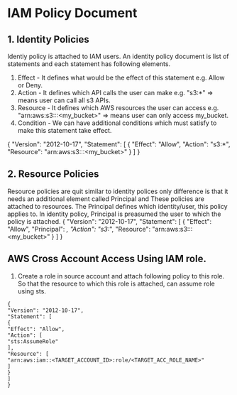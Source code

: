 # IAM Policy Document

## 1. Identity Policies

Identiy policy is attached to IAM users. An identity policy document is list of statements and each statement has following elements.

1. Effect - It defines what would be the effect of this statement e.g. Allow or Deny.
2. Action - It defines which API calls the user can make e.g. "s3:*" => means user can call all s3 APIs.
3. Resource - It defines which AWS resources the user can access e.g. "arn:aws:s3:::<my_bucket>" => means user can only access my_bucket.
4. Condition - We can have additional conditions which must satisfy to make this statement take effect.

{
    "Version": "2012-10-17",
    "Statement": [
        {
            "Effect": "Allow",
            "Action": "s3:*",
            "Resource": "arn:aws:s3:::<my_bucket>"
        }
    ]
}

## 2. Resource Policies

Resource policies are quit similar to identity polices only difference is that it needs an additional element called Principal and These policies are attached to resources.
The Principal defines which identity/user, this policy applies to. In identity policy, Principal is preasumed the user to which the policy is attached.
{
    "Version": "2012-10-17",
    "Statement": [
        {
            "Effect": "Allow",
            "Principal": *,
            "Action": "s3:*",
            "Resource": "arn:aws:s3:::<my_bucket>"
        }
    ]
}






## AWS Cross Account Access Using IAM role.
1. Create a role in source account and attach following policy to this role. So that the resource to which this role is attached, can assume role using sts.

```
{
"Version": "2012-10-17",
"Statement": [
{
"Effect": "Allow",
"Action": [
"sts:AssumeRole"
],
"Resource": [
"arn:aws:iam::<TARGET_ACCOUNT_ID>:role/<TARGET_ACC_ROLE_NAME>"
]
}
]
}
```
